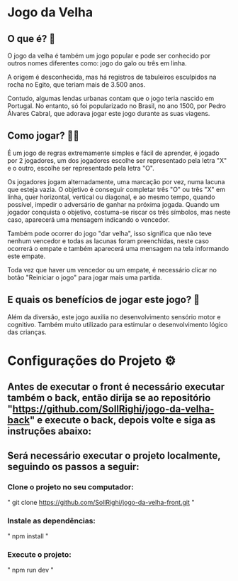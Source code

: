 # Jogo da Velha 

## O que é? 🤔

O jogo da velha é também um jogo popular e pode ser conhecido por outros nomes diferentes como: jogo do galo ou três em linha. 

A origem é desconhecida, mas há registros de tabuleiros esculpidos na rocha no Egito, que teriam mais de 3.500 anos.

Contudo, algumas lendas urbanas contam que o jogo teria nascido em Portugal.  No entanto, só foi popularizado no Brasil, no ano 1500, por Pedro Álvares Cabral, que adorava jogar este jogo durante as suas viagens.

## Como jogar? 😮‍💨

É um jogo de regras extremamente simples e fácil de aprender, é jogado por 2 jogadores, um dos jogadores escolhe ser representado pela letra "X" e o outro, escolhe ser representado pela letra "O".

Os jogadores jogam alternadamente, uma marcação por vez, numa lacuna que esteja vazia. O objetivo é conseguir completar três "O" ou três "X" em linha, quer horizontal, vertical ou diagonal, e ao mesmo tempo, quando possível, impedir o adversário de ganhar na próxima jogada. Quando um jogador conquista o objetivo, costuma-se riscar os três símbolos, mas neste caso, aparecerá uma mensagem indicando o vencedor.

Também pode ocorrer do jogo "dar velha", isso significa que não teve nenhum vencedor e todas as lacunas foram preenchidas, neste caso ocorrerá o empate e também aparecerá uma mensagem na tela informando este empate. 

Toda vez que haver um vencedor ou um empate, é necessário clicar no botão "Reiniciar o jogo" para jogar mais uma partida.

## E quais os benefícios de jogar este jogo? 🤯

Além da diversão, este jogo auxilia no desenvolvimento sensório motor e cognitivo. 
Também muito utilizado para estimular o desenvolvimento lógico das crianças.

# Configurações do Projeto ⚙️

## Antes de executar o front é necessário executar também o back, então dirija se ao repositório "https://github.com/SollRighi/jogo-da-velha-back" e execute o back, depois volte e siga as instruções abaixo:

## Será necessário executar o projeto localmente, seguindo os passos a seguir: 

### Clone o projeto no seu computador: 

" git clone https://github.com/SollRighi/jogo-da-velha-front.git "

### Instale as dependências:
" npm install "

### Execute o projeto:
" npm run dev "
